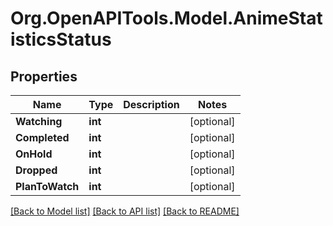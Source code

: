 # Org.OpenAPITools.Model.AnimeStatisticsStatus

## Properties

Name | Type | Description | Notes
------------ | ------------- | ------------- | -------------
**Watching** | **int** |  | [optional] 
**Completed** | **int** |  | [optional] 
**OnHold** | **int** |  | [optional] 
**Dropped** | **int** |  | [optional] 
**PlanToWatch** | **int** |  | [optional] 

[[Back to Model list]](../README.md#documentation-for-models) [[Back to API list]](../README.md#documentation-for-api-endpoints) [[Back to README]](../README.md)

